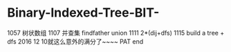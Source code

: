 # Binary-Indexed-Tree-BIT-
1057 树状数组
1107 并查集 findfather union
1111 2*(dij+dfs)
1115 build a tree + dfs
2016 12 10就这么意外的满分了~~~~
PAT end

